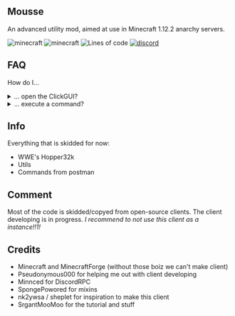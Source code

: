 ## Mousse
An advanced utility mod, aimed at use in Minecraft 1.12.2 anarchy servers.

![minecraft](https://img.shields.io/badge/Minecraft-1.12.2-blue)
![minecraft](https://img.shields.io/badge/Keybind-none-pink)
![Lines of code](https://img.shields.io/tokei/lines/github/Snoworange420/Mousse?color=lightcoral&label=Lines%20of%20code)
[![discord](https://img.shields.io/badge/Discord-Invite-8080c0)](https://discord.gg/Xp4ZZy9Ah3)

## FAQ

How do I...

<details>
  <summary>... open the ClickGUI?</summary>

> The default keybind is not set. You can set the keybind in the Minecraft ingame keybind setting menu.

</details>

<details>
  <summary>... execute a command?</summary>

> Use the ingame chat with the prefix `&`.

</details>

## Info
Everything that is skidded for now:
- WWE's Hopper32k
- Utils
- Commands from postman

## Comment
Most of the code is skidded/copyed from open-source clients. The client developing is in progress.
*I recommend to not use this client as a instance!!1!*

## Credits
- Minecraft and MinecraftForge (without those boiz we can't make client)
- Pseudonymous000 for helping me out with client developing
- Minnced for DiscordRPC
- SpongePowored for mixins
- nk2ywsa / sheplet for inspiration to make this client
- SrgantMooMoo for the tutorial and stuff
